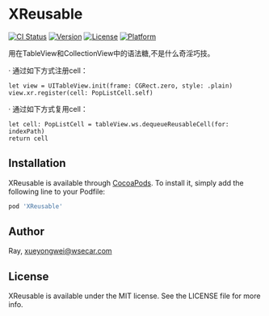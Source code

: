 # XReusable

[![CI Status](https://img.shields.io/travis/Ray/XReusable.svg?style=flat)](https://travis-ci.org/Ray/XReusable)
[![Version](https://img.shields.io/cocoapods/v/XReusable.svg?style=flat)](https://cocoapods.org/pods/XReusable)
[![License](https://img.shields.io/cocoapods/l/XReusable.svg?style=flat)](https://cocoapods.org/pods/XReusable)
[![Platform](https://img.shields.io/cocoapods/p/XReusable.svg?style=flat)](https://cocoapods.org/pods/XReusable)

用在TableView和CollectionView中的语法糖,不是什么奇淫巧技。

· 通过如下方式注册cell：
```
let view = UITableView.init(frame: CGRect.zero, style: .plain)
view.xr.register(cell: PopListCell.self)
```
· 通过如下方式复用cell：
```
let cell: PopListCell = tableView.ws.dequeueReusableCell(for: indexPath)
return cell
```
        

## Installation

XReusable is available through [CocoaPods](https://cocoapods.org). To install
it, simply add the following line to your Podfile:

```ruby
pod 'XReusable'
```

## Author

Ray, xueyongwei@wsecar.com

## License

XReusable is available under the MIT license. See the LICENSE file for more info.
